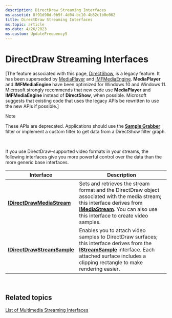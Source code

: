 ```yaml
---
description: DirectDraw Streaming Interfaces
ms.assetid: 8f91d90d-0b9f-4d04-bc10-4b82c1b0e062
title: DirectDraw Streaming Interfaces
ms.topic: article
ms.date: 4/26/2023
ms.custom: UpdateFrequency5
---
```


# DirectDraw Streaming Interfaces

\[The feature associated with this page, [DirectShow](/windows/win32/directshow/directshow), is a legacy feature. It has been superseded by [MediaPlayer](/uwp/api/Windows.Media.Playback.MediaPlayer) and [IMFMediaEngine](/windows/win32/api/mfmediaengine/nn-mfmediaengine-imfmediaengine). **MediaPlayer** and **IMFMediaEngine** have been optimized for Windows 10 and Windows 11. Microsoft strongly recommends that new code use **MediaPlayer** and **IMFMediaEngine** instead of **DirectShow**, when possible. Microsoft suggests that existing code that uses the legacy APIs be rewritten to use the new APIs if possible.\]

> [!Note]  
> These APIs are deprecated. Applications should use the [**Sample Grabber**](sample-grabber-filter.md) filter or implement a custom filter to get data from a DirectShow filter graph.

 

If you use DirectDraw-supported video formats in your streams, the following interfaces give you more powerful control over the data than the more generic base interfaces.



| Interface                                                  | Description                                                                                                                                                                                                                 |
|------------------------------------------------------------|-----------------------------------------------------------------------------------------------------------------------------------------------------------------------------------------------------------------------------|
| [**IDirectDrawMediaStream**](/previous-versions/windows/desktop/api/ddstream/nn-ddstream-idirectdrawmediastream)   | Sets and retrieves the stream format and the DirectDraw object associated with the media stream; this interface derives from [**IMediaStream**](/previous-versions/windows/desktop/api/mmstream/nn-mmstream-imediastream). You can also use this interface to create video samples. |
| [**IDirectDrawStreamSample**](/previous-versions/windows/desktop/api/ddstream/nn-ddstream-idirectdrawstreamsample) | Enables you to attach video samples to DirectDraw surfaces; this interface derives from the [**IStreamSample**](/previous-versions/windows/desktop/api/mmstream/nn-mmstream-istreamsample) interface. Each attached surface includes a clipping rectangle to make rendering easier. |



 

## Related topics

<dl> <dt>

[List of Multimedia Streaming Interfaces](list-of-multimedia-streaming-interfaces.md)
</dt> </dl>

 

 



